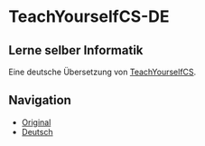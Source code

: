 # TeachYourselfCS-DE

## Lerne selber Informatik

Eine deutsche Übersetzung von [TeachYourselfCS](https://teachyourselfcs.com).

## Navigation

- [Original](https://teachyourselfcs.com/)
- [Deutsch](./TeachYourselfCS-DE.md)

